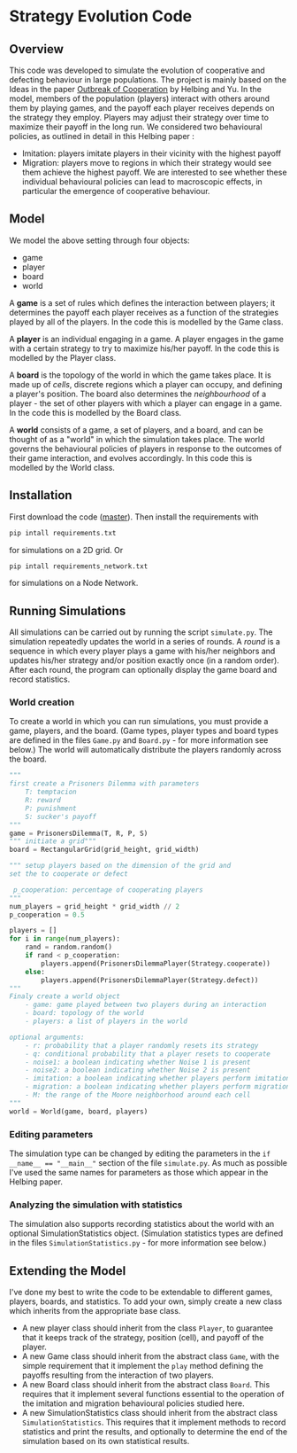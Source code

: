 # Strategy Evolution Code

## Overview
This code was developed to simulate the evolution of cooperative and defecting behaviour in large populations. The project is mainly based on the Ideas in the paper [Outbreak of Cooperation](https://arxiv.org/abs/0903.4054) by Helbing and Yu.  In the model, members of the population (players) interact with others around them by playing games, and the payoff each player receives depends on the strategy they employ. Players may adjust their strategy over time to maximize their payoff in the long run. We considered two behavioural policies, as outlined in detail in this Helbing paper <link>:
* Imitation: players imitate players in their vicinity with the highest payoff
* Migration: players move to regions in which their strategy would see them achieve the highest payoff.
We are interested to see whether these individual behavioural policies can lead to macroscopic effects, in particular the emergence of cooperative behaviour.

## Model
We model the above setting through four objects:
* game
* player
* board
* world

A **game** is a set of rules which defines the interaction between players; it determines the payoff each player receives as a function of the strategies played by all of the players. In the code this is modelled by the Game class.

A **player** is an individual engaging in a game. A player engages in the game with a certain strategy to try to maximize his/her payoff. In the code this is modelled by the Player class.

A **board** is the topology of the world in which the game takes place. It is made up of _cells_, discrete regions which a player can occupy, and defining a player's position. The board also determines the _neighbourhood_ of a player - the set of other players with which a player can engage in a game. In the code this is modelled by the Board class.

A **world** consists of a game, a set of players, and a board, and can be thought of as a "world" in which the simulation takes place. The world governs the behavioural policies of players in response to the outcomes of their game interaction, and evolves accordingly. In this code this is modelled by the World class.

## Installation
First download the code ([master](https://github.com/ya0/Yanninimalhu/archive/master.zip)). Then install the requirements with

```bash
pip intall requirements.txt
```
for simulations on a 2D grid. Or 

```bash
pip intall requirements_network.txt
```
for simulations on a Node Network.

## Running Simulations
All simulations can be carried out by running the script `simulate.py`. The simulation repeatedly updates the world in a series of rounds. A _round_ is a sequence in which every player plays a game with his/her neighbors and updates his/her strategy and/or position exactly once (in a random order). After each round, the program can optionally display the game board and record statistics.

### World creation
To create a world in which you can run simulations, you must provide a game, players, and the board. (Game types, player types and board types are defined in the files `Game.py` and `Board.py` - for more information see below.) The world will automatically distribute the players randomly across the board.

```python
"""
first create a Prisoners Dilemma with parameters
    T: temptacion
    R: reward
    P: punishment
    S: sucker's payoff
"""
game = PrisonersDilemma(T, R, P, S)
""" initiate a grid"""
board = RectangularGrid(grid_height, grid_width)

""" setup players based on the dimension of the grid and 
set the to cooperate or defect

 p_cooperation: percentage of cooperating players
"""
num_players = grid_height * grid_width // 2
p_cooperation = 0.5

players = []
for i in range(num_players):
    rand = random.random()
    if rand < p_cooperation:
        players.append(PrisonersDilemmaPlayer(Strategy.cooperate))
    else:
        players.append(PrisonersDilemmaPlayer(Strategy.defect))
"""
Finaly create a world object
    - game: game played between two players during an interaction
    - board: topology of the world
    - players: a list of players in the world

optional arguments:
    - r: probability that a player randomly resets its strategy
    - q: conditional probability that a player resets to cooperate
    - noise1: a boolean indicating whether Noise 1 is present
    - noise2: a boolean indicating whether Noise 2 is present
    - imitation: a boolean indicating whether players perform imitation
    - migration: a boolean indicating whether players perform migration
    - M: the range of the Moore neighborhood around each cell
"""
world = World(game, board, players)
```


### Editing parameters
The simulation type can be changed by editing the parameters in the `if __name__ == "__main__"` section of the file `simulate.py`. As much as possible I've used the same names for parameters as those which appear in the Helbing paper.

### Analyzing the simulation with statistics
The simulation also supports recording statistics about the world with an optional SimulationStatistics object. (Simulation statistics types are defined in the files `SimulationStatistics.py` - for more information see below.)

## Extending the Model
I've done my best to write the code to be extendable to different games, players, boards, and statistics. To add your own, simply create a new class which inherits from the appropriate base class.
* A new player class should inherit from the class `Player`, to guarantee that it keeps track of the strategy, position (cell), and payoff of the player.
* A new Game class should inherit from the abstract class `Game`, with the simple requirement that it implement the `play` method defining the payoffs resulting from the interaction of two players.
* A new Board class should inherit from the abstract class `Board`. This requires that it implement several functions essential to the operation of the imitation and migration behavioural policies studied here.
* A new SimulationStatistics class should inherit from the abstract class `SimulationStatistics`. This requires that it implement methods to record statistics and print the results, and optionally to determine the end of the simulation based on its own statistical results.
